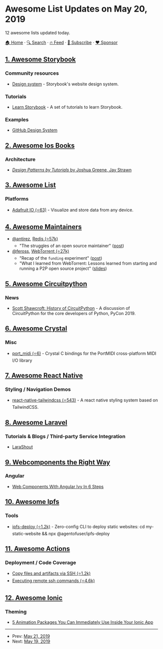 # Awesome List Updates on May 20, 2019

12 awesome lists updated today.

[🏠 Home](/README.md) · [🔍 Search](https://www.trackawesomelist.com/search/) · [🔥 Feed](https://www.trackawesomelist.com/rss.xml) · [📮 Subscribe](https://trackawesomelist.us17.list-manage.com/subscribe?u=d2f0117aa829c83a63ec63c2f&id=36a103854c) · [❤️  Sponsor](https://github.com/sponsors/theowenyoung)



## [1. Awesome Storybook](/content/lauthieb/awesome-storybook/README.md)

### Community resources

*   [Design system](https://storybooks-official.netlify.com) - Storybook's website design system.

### Tutorials

*   [Learn Storybook](https://www.learnstorybook.com/) - A set of tutorials to learn Storybook.

### Examples

*   [GitHub Design System](https://primer.github.io/storybook/)

## [2. Awesome Ios Books](/content/bystritskiy/awesome-ios-books/README.md)

### Architecture

*   [*Design Patterns by Tutorials* by Joshua Greene, Jay Strawn](https://store.raywenderlich.com/products/design-patterns-by-tutorials)

## [3. Awesome List](/content/sindresorhus/awesome/README.md)

### Platforms

*   [Adafruit IO (⭐63)](https://github.com/adafruit/awesome-adafruitio#readme) - Visualize and store data from any device.

## [4. Awesome Maintainers](/content/nayafia/awesome-maintainers/README.md)

*   [@antirez](https://github.com/antirez), [Redis (⭐57k)](https://github.com/antirez/redis)
    *   "The struggles of an open source maintainer" ([post](http://antirez.com/news/129))
*   [@feross](http://github.com/feross), [WebTorrent (⭐27k)](https://github.com/webtorrent/webtorrent)
    *   "Recap of the `funding` experiment" ([post](https://feross.org/funding-experiment-recap/))
    *   "What I learned from WebTorrent: Lessons learned from starting and running a P2P open source project" ([slides](https://speakerdeck.com/feross/what-i-learned-from-webtorrent))

## [5. Awesome Circuitpython](/content/adafruit/awesome-circuitpython/README.md)

### News

*   [Scott Shawcroft: History of CircuitPython](https://pyfound.blogspot.com/2019/05/scott-shawcroft-history-of-circuitpython.html) - A discussion of CircuitPython for the core developers of Python, PyCon 2019.

## [6. Awesome Crystal](/content/veelenga/awesome-crystal/README.md)

### Misc

*   [port\_midi (⭐6)](https://github.com/jimm/crystal_port_midi) - Crystal C bindings for the PortMIDI cross-platform MIDI I/O library

## [7. Awesome React Native](/content/jondot/awesome-react-native/README.md)

### Styling / Navigation Demos

*   [react-native-tailwindcss (⭐543)](https://github.com/TVke/react-native-tailwindcss) - A react native styling system based on TailwindCSS.

## [8. Awesome Laravel](/content/chiraggude/awesome-laravel/README.md)

### Tutorials & Blogs / Third-party Service Integration

*   [LaraShout](https://larashout.com/)

## [9. Webcomponents the Right Way](/content/mateusortiz/webcomponents-the-right-way/README.md)

### Angular

*   [Web Components With Angular Ivy In 6 Steps](https://www.softwarearchitekt.at/post/2019/05/18/web-components-custom-elements-with-angular-ivy-in-6-steps.aspx)

## [10. Awesome Ipfs](/content/ipfs/awesome-ipfs/README.md)

### Tools

*   [ipfs-deploy (⭐1.2k)](https://github.com/agentofuser/ipfs-deploy) - Zero-config CLI to deploy static websites: cd my-static-website && npx @agentofuser/ipfs-deploy

## [11. Awesome Actions](/content/sdras/awesome-actions/README.md)

### Deployment / Code Coverage

*   [Copy files and artifacts via SSH (⭐1.2k)](https://github.com/appleboy/scp-action)
*   [Executing remote ssh commands (⭐4.6k)](https://github.com/appleboy/ssh-action)

## [12. Awesome Ionic](/content/candelibas/awesome-ionic/README.md)

### Theming

*   [5 Animation Packages You Can Immediately Use Inside Your Ionic App](https://devdactic.com/5-animation-packages-ionic/)

---

- Prev: [May 21, 2019](/content/2019/05/21/README.md)
- Next: [May 19, 2019](/content/2019/05/19/README.md)